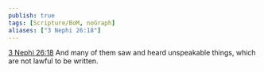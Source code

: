 ```yaml
---
publish: true
tags: [Scripture/BoM, noGraph]
aliases: ["3 Nephi 26:18"]
---
```

[3 Nephi 26:18](https://churchofjesuschrist.org/study/scriptures/bofm/3-ne/26?lang=eng&id=p18#p18) And many of them saw and heard unspeakable things, which are not lawful to be written.
